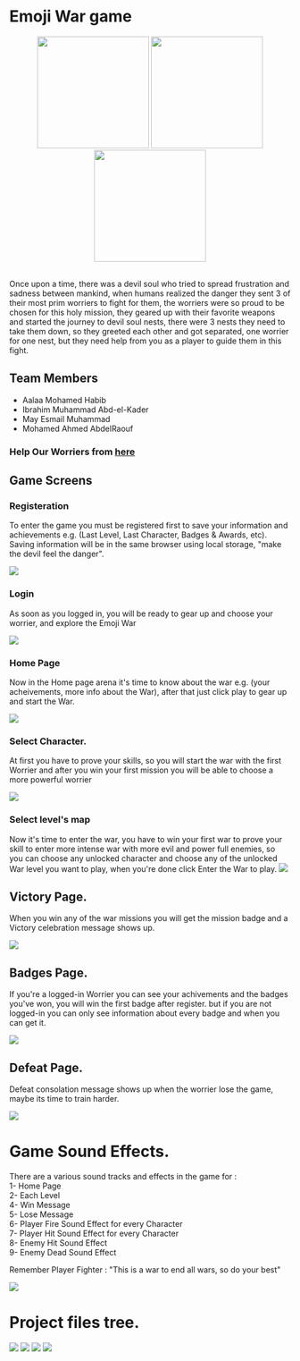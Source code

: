 # Emoji War game

<p align="center">
            
<img src="src/images/character1.png" width="200" height="200">
<img src="src/images/character2.png" width="200" height="200">
<img src="src/images/character3.png" width="200" height="200">
</p>


<br>
Once upon a time, there was a devil soul who tried to spread frustration and sadness between mankind, when humans realized the danger they sent 3 of their most prim worriers to fight for them, the worriers were so proud to be chosen for this holy mission, they geared up with their favorite weapons and started the journey to devil soul nests, there were 3 nests they need to take them down, so they greeted each other and got separated, one worrier for one nest, but they need help from you as a player to guide them in this fight.

## Team Members
            
* Aalaa Mohamed Habib
* Ibrahim Muhammad Abd-el-Kader
* May Esmail Muhammad
* Mohamed Ahmed AbdelRaouf
            
### Help Our Worriers from <a href="https://fervent-fermi-89025a.netlify.app/">here</a>

## Game Screens

### Registeration
To enter the game you must be registered first to save your information and achievements e.g. (Last Level, Last Character, Badges & Awards, etc). 
Saving information will be in the same browser using local storage, "make the devil feel the danger".

<img src="src/images/register.png"/>

### Login
As soon as you logged in, you will be ready to gear up and choose your worrier, and explore the Emoji War

<img src="src/images/login.jfif"/>

### Home Page
Now in the Home page arena it's time to know about the war e.g. (your acheivements,  more info about the War), after that just click play to gear up and start the War.

<img src="src/images/home.jfif"/>

### Select Character.
At first you have to prove your skills, so you will start the war with the first Worrier and after you win your first mission you will be able to choose a more powerful worrier

<img src="src/images/select_character.JPG"/>

### Select level's map
Now it's time to enter the war, you have to win your first war to prove your skill to enter more intense war with more evil and power full enemies, so you can choose any unlocked character and choose any of the unlocked War level you want to play, when you're done click Enter the War to play.
<img src="src/images/select_map.JPG"/>


## Victory Page.
When you win any of the war missions you will get the mission badge and a Victory celebration message shows up.

<img src="src/images/win.jfif"/>

## Badges Page.
If you're a logged-in Worrier you can see your achivements and the badges you've won, you will win the first badge after register.
but if you are not logged-in you can only see information about every badge and when you can get it.

<img src="src/images/mybadges.JPG"/>

## Defeat Page.
Defeat consolation message shows up when the worrier lose the game, maybe its time to train harder.

<img src="src/images/lose.jfif"/>


# Game Sound Effects.
 There are a various sound tracks and effects in the game for :<br/>
1- Home Page<br/>
2- Each Level <br/>
4- Win Message<br/>
5- Lose Message<br/>
6- Player Fire Sound Effect for every Character<br/>
7- Player Hit Sound Effect for every Character<br/>
8- Enemy Hit Sound Effect<br/>
9- Enemy Dead Sound Effect<br/>

Remember Player Fighter : "This is a war to end all wars, so do your best"

<img src="src/images/game.jfif">

# Project files tree.
<img src="src/images/all_tree.jfif">

<img src="src/images/tree_css.jfif">

<img src="src/images/tree_js.jfif">

<img src="src/images/tree_sources.jfif">

